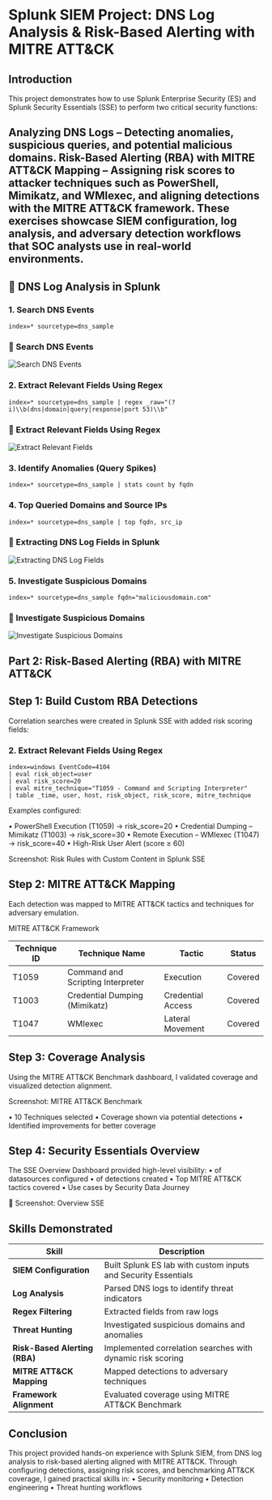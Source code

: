 # Splunk SIEM Project: DNS Log Analysis & Risk-Based Alerting with MITRE ATT&CK


## Introduction

This project demonstrates how to use Splunk Enterprise Security (ES) and Splunk Security Essentials (SSE) to perform two critical security functions:

Analyzing DNS Logs – Detecting anomalies, suspicious queries, and potential malicious domains.
Risk-Based Alerting (RBA) with MITRE ATT&CK Mapping – Assigning risk scores to attacker techniques such as PowerShell, Mimikatz, and WMIexec, and aligning detections with the MITRE ATT&CK framework.
These exercises showcase SIEM configuration, log analysis, and adversary detection workflows that SOC analysts use in real-world environments.
---

## 🔎 DNS Log Analysis in Splunk

### 1. Search DNS Events
```spl
index=* sourcetype=dns_sample
```

### 🔹 Search DNS Events
![Search DNS Events](project-screenshots/Search%20DNS%20Events.PNG)

### 2. Extract Relevant Fields Using Regex
```spl
index=* sourcetype=dns_sample | regex _raw="(?i)\\b(dns|domain|query|response|port 53)\\b"
```

### 🔹 Extract Relevant Fields Using Regex
![Extract Relevant Fields](project-screenshots/Extract%20Relevant%20Fields%20Using%20Regex.PNG)

### 3. Identify Anomalies (Query Spikes)
```spl
index=* sourcetype=dns_sample | stats count by fqdn
```

### 4. Top Queried Domains and Source IPs
```spl
index=* sourcetype=dns_sample | top fqdn, src_ip
```
### 🔹 Extracting DNS Log Fields in Splunk
![Extracting DNS Log Fields](project-screenshots/Extracting%20DNS%20Log%20Fields%20in%20Splunk.PNG)

### 5. Investigate Suspicious Domains
```spl
index=* sourcetype=dns_sample fqdn="maliciousdomain.com"
```
### 🔹 Investigate Suspicious Domains
![Investigate Suspicious Domains](project-screenshots/Investigate%20Suspicious%20Domains.PNG)

## Part 2: Risk-Based Alerting (RBA) with MITRE ATT&CK

## Step 1: Build Custom RBA Detections

Correlation searches were created in Splunk SSE with added risk scoring fields:

### 2. Extract Relevant Fields Using Regex
```spl
index=windows EventCode=4104
| eval risk_object=user
| eval risk_score=20
| eval mitre_technique="T1059 - Command and Scripting Interpreter"
| table _time, user, host, risk_object, risk_score, mitre_technique
```

Examples configured:

• PowerShell Execution (T1059) → risk_score=20
• Credential Dumping – Mimikatz (T1003) → risk_score=30
• Remote Execution – WMIexec (T1047) → risk_score=40
• High-Risk User Alert (score ≥ 60)

Screenshot: Risk Rules with Custom Content in Splunk SSE


## Step 2: MITRE ATT&CK Mapping
Each detection was mapped to MITRE ATT&CK tactics and techniques for adversary emulation.

MITRE ATT&CK Framework

| Technique ID | Technique Name                    | Tactic            | Status  |
| ------------ | --------------------------------- | ----------------- | ------- |
| T1059        | Command and Scripting Interpreter | Execution         | Covered |
| T1003        | Credential Dumping (Mimikatz)     | Credential Access | Covered |
| T1047        | WMIexec                           | Lateral Movement  | Covered |

## Step 3: Coverage Analysis
Using the MITRE ATT&CK Benchmark dashboard, I validated coverage and visualized detection alignment.

Screenshot: MITRE ATT&CK Benchmark

• 10 Techniques selected
• Coverage shown via potential detections
• Identified improvements for better coverage


## Step 4: Security Essentials Overview
The SSE Overview Dashboard provided high-level visibility:
• of datasources configured
• of detections created
• Top MITRE ATT&CK tactics covered
• Use cases by Security Data Journey

📸 Screenshot: Overview SSE


## Skills Demonstrated

| Skill                         | Description                                                    |
| ----------------------------- | -------------------------------------------------------------- |
| **SIEM Configuration**        | Built Splunk ES lab with custom inputs and Security Essentials |
| **Log Analysis**              | Parsed DNS logs to identify threat indicators                  |
| **Regex Filtering**           | Extracted fields from raw logs                                 |
| **Threat Hunting**            | Investigated suspicious domains and anomalies                  |
| **Risk-Based Alerting (RBA)** | Implemented correlation searches with dynamic risk scoring     |
| **MITRE ATT\&CK Mapping**     | Mapped detections to adversary techniques                      |
| **Framework Alignment**       | Evaluated coverage using MITRE ATT\&CK Benchmark               |


## Conclusion
This project provided hands-on experience with Splunk SIEM, from DNS log analysis to risk-based alerting aligned with MITRE ATT&CK.
Through configuring detections, assigning risk scores, and benchmarking ATT&CK coverage, I gained practical skills in:
• Security monitoring
• Detection engineering
• Threat hunting workflows
